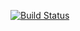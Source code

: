 [![Build Status](https://travis-ci.org/RMoorePHP/filterable.svg)](https://travis-ci.org/RMoorePHP/filterable)
